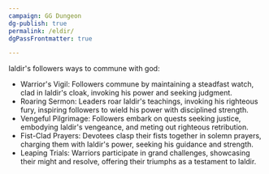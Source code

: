 ```yaml
---
campaign: GG Dungeon
dg-publish: true
permalink: /eldir/
dgPassFrontmatter: true

---
```


Ialdir's followers ways to commune with god:
- Warrior's Vigil: Followers commune by maintaining a steadfast watch, clad in Ialdir's cloak, invoking his power and seeking judgment.
- Roaring Sermon: Leaders roar Ialdir's teachings, invoking his righteous fury, inspiring followers to wield his power with disciplined strength.
- Vengeful Pilgrimage: Followers embark on quests seeking justice, embodying Ialdir's vengeance, and meting out righteous retribution.
- Fist-Clad Prayers: Devotees clasp their fists together in solemn prayers, charging them with Ialdir's power, seeking his guidance and strength.
- Leaping Trials: Warriors participate in grand challenges, showcasing their might and resolve, offering their triumphs as a testament to Ialdir.